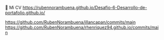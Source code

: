 👋 Mi CV https://rubennorambuena.github.io/Desafio-6-Desarrollo-de-portafolio.github.io/

https://github.com/RubenNorambuena/illancapan/commits/main
https://github.com/RubenNorambuena/rhenriquez94.github.io/commits/main

